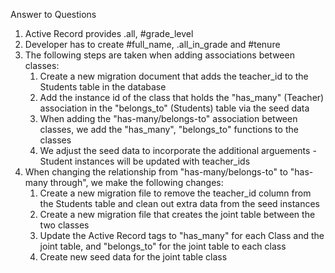 Answer to Questions

1. Active Record provides .all, #grade_level
2. Developer has to create #full_name, .all_in_grade and #tenure
3. The following steps are taken when adding associations between classes:
    1. Create a new migration document that adds the teacher_id to the Students table in the database
    2. Add the instance id of the class that holds the "has_many" (Teacher) association in the "belongs_to" (Students) table via the seed data
    3. When adding the "has-many/belongs-to" association between classes, we add the "has_many", "belongs_to" functions to the classes
    4. We adjust the seed data to incorporate the additional arguements - Student instances will be updated with teacher_ids
4. When changing the relationship from "has-many/belongs-to" to "has-many through", we make the following changes:
    1. Create a new migration file to remove the teacher_id column from the Students table and clean out extra data from the seed instances
    2. Create a new migration file that creates the joint table between the two classes
    3. Update the Active Record tags to "has_many" for each Class and the joint table, and "belongs_to" for the joint table to each class
    4. Create new seed data for the joint table class
    
